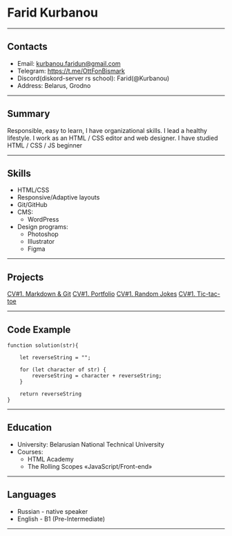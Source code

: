 # Farid Kurbanou

********************

## Contacts
* Email: kurbanou.faridun@gmail.com
* Telegram: https://t.me/OttFonBismark
* Discord(diskord-server rs school): Farid(@Kurbanou)
* Address: Belarus, Grodno

*********************

## Summary
Responsible, easy to learn, I have organizational skills. I lead a healthy lifestyle.
I work as an HTML / CSS editor and web designer. I have studied HTML / CSS / JS beginner 

********************

## Skills
* HTML/CSS
* Responsive/Adaptive layouts
* Git/GitHub
* CMS:
    + WordPress
* Design programs:
    + Photoshop
    + Illustrator
    + Figma

********************

## Projects
[CV#1. Markdown & Git](https://github.com/Kurbanou/rsschool-cv.git "CV#1. Markdown & Git")
[CV#1. Portfolio](https://github.com/Kurbanou/rsschool-cv.git "CV#1. Markdown & Git")
[CV#1. Random Jokes](https://github.com/Kurbanou/rsschool-cv.git "CV#1. Markdown & Git")
[CV#1. Tic-tac-toe](https://github.com/Kurbanou/rsschool-cv.git "CV#1. Markdown & Git")

********************

## Code Example
```
function solution(str){   
     
    let reverseString = "";

    for (let character of str) {
        reverseString = character + reverseString;
    }

    return reverseString
}
```

********************

## Education
* University: Belarusian National Technical University
* Courses:
    + HTML Academy
    + The Rolling Scopes «JavaScript/Front-end»


********************

## Languages
* Russian - native speaker
* English - B1 (Pre-Intermediate)


********************
